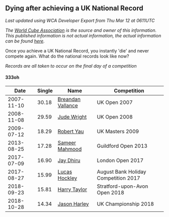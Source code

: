 ## Dying after achieving a UK National Record 

*Last updated using WCA Developer Export from Thu Mar 12 at 0611UTC*

*The [World Cube Association](https://www.worldcubeassociation.org) is the source and owner of this information. This published information is not actual information, the actual information can be found [here](https://www.worldcubeassociation.org/results).*

Once you achieve a UK National Record, you instantly 'die' and never compete again. What do the national records look like now?

*Records are all taken to occur on the final day of a competition*

#### 333oh

|Date|Single|Name|Competition|  
|--|--|--|--|  
|2007-11-10|30.18|[Breandan Vallance](https://www.worldcubeassociation.org/persons/2007VALL01)|UK Open 2007|  
|2008-11-08|29.59|[Jude Wright](https://www.worldcubeassociation.org/persons/2008WRIG02)|UK Open 2008|  
|2009-07-12|18.29|[Robert Yau](https://www.worldcubeassociation.org/persons/2009YAUR01)|UK Masters 2009|  
|2013-08-25|17.28|[Sameer Mahmood](https://www.worldcubeassociation.org/persons/2013MAHM02)|Guildford Open 2013|  
|2017-07-09|16.90|[Jay Dhiru](https://www.worldcubeassociation.org/persons/2015DHIR02)|London Open 2017|  
|2017-08-27|15.99|[Lucas Hockley](https://www.worldcubeassociation.org/persons/2017HOCK02)|August Bank Holiday Competition 2017|  
|2018-09-23|15.81|[Harry Taylor](https://www.worldcubeassociation.org/persons/2014TAYL06)|Stratford-upon-Avon Open 2018|  
|2018-10-28|14.34|[Jason Harley](https://www.worldcubeassociation.org/persons/2016HARL01)|UK Championship 2018|  
